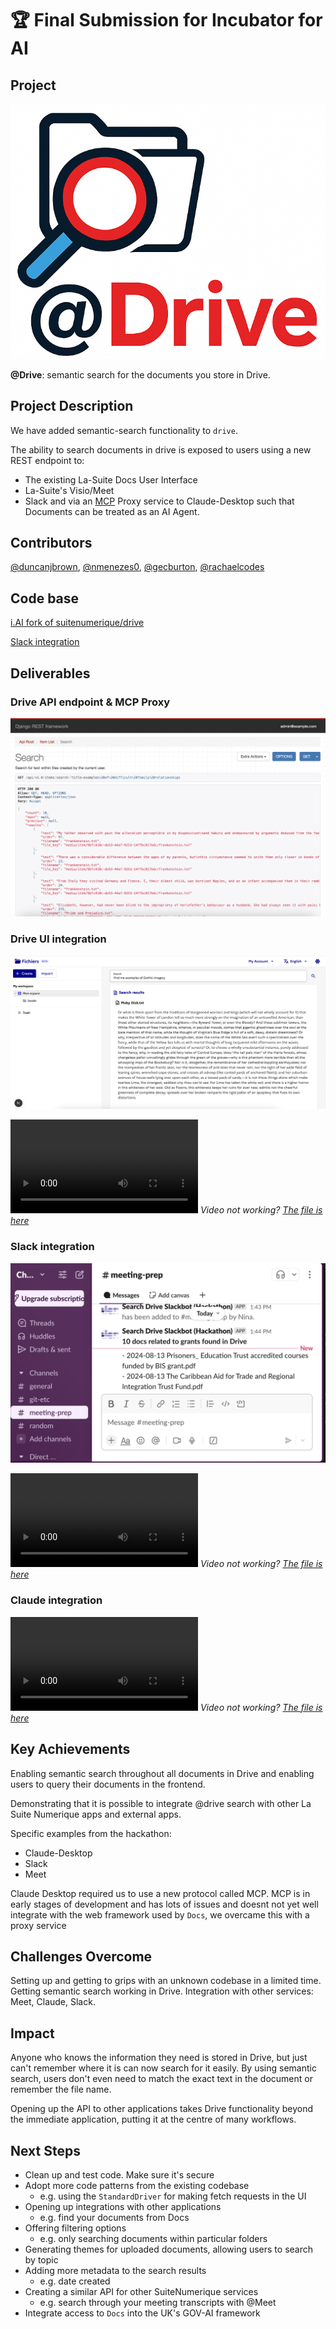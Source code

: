 # 🏆 Final Submission for Incubator for AI

## Project
![image](assets/at_drive.png)

**@Drive**: semantic search for the documents you store in Drive.

## Project Description

We have added semantic-search functionality to `drive`.

The ability to search documents in drive is exposed to users using a new REST endpoint to:
* The existing La-Suite Docs User Interface
* La-Suite's Visio/Meet
* Slack
and via an [MCP](https://www.anthropic.com/news/model-context-protocol) Proxy service to Claude-Desktop such that Documents can be treated as an AI Agent.

## Contributors
<a href="https://github.com/duncanjbrown">@duncanjbrown</a>, <a href="https://github.com/nmenezes0">@nmenezes0</a>, <a href="https://github.com/gecburton">@gecburton</a>, <a href="https://github.com/rachaelcodes">@rachaelcodes</a>

## Code base
[i.AI fork of suitenumerique/drive](https://github.com/i-dot-ai/drive)

[Slack integration](https://github.com/i-dot-ai/slack-drive-search)


## Deliverables

### Drive API endpoint & MCP Proxy
![image](assets/drive_search_api.png)

### Drive UI integration
![image](assets/drive_search_interface_results.png)

<video src="https://github.com/user-attachments/assets/557ad7fd-6ddc-4449-aadc-160af46c83f1" controls></video>
_Video not working? [The file is here](assets/drive_search_interface_720.mp4)_

### Slack integration

![image](assets/slackbot-screenshot.png)

<video src="https://github.com/user-attachments/assets/8da4234b-5124-43d3-8a22-257ec66b3178" controls></video>
_Video not working? [The file is here](assets/slackbot-recording.mov)_

### Claude integration

<video src="https://private-user-images.githubusercontent.com/23265724/450806742-322a45d4-9801-4a54-b5cc-9eac3e85e863.mov" controls></video>
_Video not working? [The file is here](assets/claude-demo.mov)_

## Key Achievements
Enabling semantic search throughout all documents in Drive and enabling users to query their documents in the frontend.

Demonstrating that it is possible to integrate @drive search with other La Suite Numerique apps and external apps.

Specific examples from the hackathon:

* Claude-Desktop
* Slack
* Meet

Claude Desktop required us to use a new protocol called MCP. MCP is in early stages of development and has lots of issues and doesnt not yet well integrate with the web framework used by `Docs`, we overcame this with a proxy service

## Challenges Overcome
Setting up and getting to grips with an unknown codebase in a limited time.
Getting semantic search working in Drive.
Integration with other services: Meet, Claude, Slack.

## Impact
Anyone who knows the information they need is stored in Drive, but just can't remember where it is can now search for it easily. By using semantic search, users don't even need to match the exact text in the document or remember the file name.

Opening up the API to other applications takes Drive functionality beyond the immediate application, putting it at the centre of many workflows. 

## Next Steps
* Clean up and test code. Make sure it's secure
* Adopt more code patterns from the existing codebase
  * e.g. using the `StandardDriver` for making fetch requests in the UI
* Opening up integrations with other applications
  * e.g. find your documents from Docs
* Offering filtering options
  * e.g. only searching documents within particular folders
* Generating themes for uploaded documents, allowing users to search by topic
* Adding more metadata to the search results
  * e.g. date created
* Creating a similar API for other SuiteNumerique services
  * e.g. search through your meeting transcripts with @Meet
* Integrate access to `Docs` into the UK's GOV-AI framework